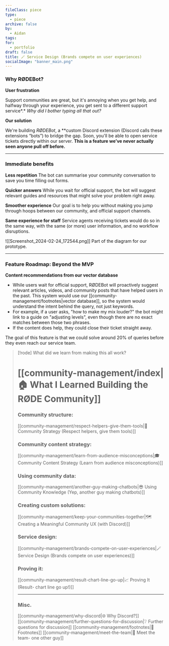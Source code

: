 ```yaml
---
fileClass: piece
type:
  - piece
archive: false
by:
  - Aidan
tags: 
for:
  - portfolio
draft: false
title: 🪄 Service Design (Brands compete on user experiences)
socialImage: "banner_main.png"
---
```

### Why RØDEBot?

**User frustration**

Support communities are great, but it's annoying when you get help, and halfway through your experience, you get sent to a different support service*.* _Why did I bother typing all that out?_

**Our solution**

We're building _RØDEBot_, a **custom Discord extension (Discord calls these extensions “bots”) to bridge the gap. Soon, you'll be able to open service tickets directly within our server. **This is a feature we’ve never actually seen anyone pull off before.**

---

### Immediate benefits

**Less repetition**
The bot can summarise your community conversation to save you time filling out forms.

**Quicker answers**
While you wait for official support, the bot will suggest relevant guides and resources that might solve your problem right away.

**Smoother experience**
Our goal is to help you without making you jump through hoops between our community, and official support channels.

**Same experience for staff**
Service agents receiving tickets would do so in the same way, with the same (or more) user information, and no workflow disruptions.

![[Screenshot_2024-02-24_172544.png]]
Part of the diagram for our prototype.

---

### Feature Roadmap: Beyond the MVP

**Content recommendations from our vector database**
- While users wait for official support, RØDEBot will proactively suggest relevant articles, videos, and community posts that have helped users in the past. This system would use our [[community-management/footnotes|vector database]], so the system would understand the intent behind the query, not just keywords.
- For example, if a user asks, "how to make my mix louder?" the bot might link to a guide on "adjusting levels", even though there are no exact matches between those two phrases.
- If the content does help, they could close their ticket straight away.

The goal of this feature is that we could solve around 20% of queries before they even reach our service team.


> [!rode] What did we learn from making this all work?
> # [[community-management/index|🏠 What I Learned Building the RØDE Community]]
> 
> ### Community structure:
> [[community-management/respect-helpers-give-them-tools|💜 Community Strategy (Respect helpers, give them tools)]]
> 
> ### Community content strategy:
> [[community-management/learn-from-audience-misconceptions|🎓 Community Content Strategy (Learn from audience misconceptions)]]
> 
> ### Using community data:
> [[community-management/another-guy-making-chatbots|😎 Using Community Knowledge (Yep, another guy making chatbots)]]
> 
> ### Creating custom solutions:
> [[community-management/keep-your-communities-together|🗺️ Creating a Meaningful Community UX (with Discord)]]
> 
> ### Service design:
> [[community-management/brands-compete-on-user-experiences|🪄 Service Design (Brands compete on user experiences)]]
> 
> ### Proving it:
> [[community-management/result-chart-line-go-up|📈 Proving It (Result- chart line go up!)]]
> 
> ---
> 
> ### Misc.
> [[community-management/why-discord|🌐 Why Discord?]]
> [[community-management/further-questions-for-discussion|❔ Further questions for discussion]]
> [[community-management/footnotes|📜 Footnotes]]
> [[community-management/meet-the-team|👋 Meet the team- one other guy]]